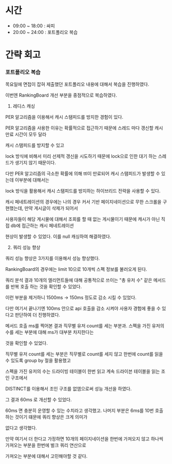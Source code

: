 # 시간

- 09:00 ~ 18:00 : 싸피
- 20:00 ~ 24:00 : 포트폴리오 복습


# 간략 회고

### 포트폴리오 복습

목요일에 면접이 잡혀 제출했던 포트폴리오 내용에 대해서 복습을 진행하였다.

이번엔 RankingBoard 개선 부분을 중점적으로 복습하였다.

1. 레디스 캐싱

PER 알고리즘을 이용해서 캐시 스탬피드를 방지한 경험이 있다.

PER 알고리즘을 사용한 이유는 확률적으로 접근하기 때문에 스레드 마다 갱신할 캐시 만료 시간이 모두 달라

캐시 스탬피드를 방지할 수 있고

lock 방식에 비해서 미리 선제적 갱신을 시도하기 때문에 lock으로 인한 대기 하는 스레드가 생기지 않기 때문이다.

다만 PER 알고리즘의 극소한 확률에 의해 ttl이 만료되어 캐시 스탬피드가 발생할 수 있는데 이부분에 대해서는

lock 방식을 활용해서 캐시 스탬피드를 방지하는 하이브리드 전략을 사용할 수 있다.

캐시 페네트레이션의 경우에는 나의 경우 커서 기반 페이지네이션으로 무한 스크롤을 구현했는데, 만약 게시글이 삭제가 되어서

사용자들이 해당 게시물에 대해서 조회를 할 때  없는 게시물이기 때문에 캐시가 아닌 직접 db에 접근하는 캐시 페네트레이션

현상이 발생할 수 있었다. 이를 null 캐싱하여 해결하였다.

2. 쿼리 성능 향상

쿼리 성능 향상은 3가지를 이용해서 성능 향상했다.

RankingBoard의 경우에는 limit 10으로 10개씩 스펙 정보를 불러오게 된다.

쿼리 분석 결과 10개의 엘리먼트들에 대해 공통적으로 쓰이는 "총 유저 수" 같은 메서드를 반복 호출 하는 것을 확인할 수 있었다.

이런 부분을 제거하니 1500ms -> 150ms 정도로 감소 시킬 수 있었다.

다만 여기서 끝나기엔 100ms 안으로 api 호출을 감소 시켜야 사용자 경험에 좋을 수 있다고 판단하여 더 진행하였다.

메서드 호출 ms를 찍어본 결과 직무별 유저 count를 세는 부분과. 스펙을 가진 유저의 수를 세는 부분에 대해 ms가 대부분 차지한다는

것을 확인할 수 있었다.

직무별 유저 count를 세는 부분은 직무별로 count를 세지 않고 한번에 count를 읽을 수 있도록 group by 절을 활용했고

스펙을 가진 유저의 수는 드라이빙 테이블이 한번 읽고 계속 드라이븐 테이블을 읽는 조인 구조에서

DISTINCT를 이용해서 조인 구조를 없앰으로써 성능 개선을 하였다.

그 결과 60ms 로 개선할 수 있었다.

60ms 면 충분히 운영할 수 있는 수치라고 생각했고. 나머지 부분은 6ms를 10번 호출 하는 것이기 떄문에 쿼리 향상은 크게 의미가

없다고 생각했다.

만약 여기서 더 한다고 가정하면 10개의 페이지네이션을 한번에 가져오지 않고 하나씩 가져오는 부분을 한번에 벌크 쿼리 연산으로

가져오는 부분에 대해서 고민해야할 것 같다.